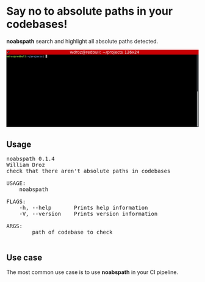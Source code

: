 # Say no to absolute paths in your codebases!

**noabspath** search and highlight all absolute paths detected.

<p align="center"><img src="https://raw.githubusercontent.com/wdroz/noabspath/master/img/demo.gif"/></p>

## Usage

<pre>
noabspath 0.1.4
William Droz <william.droz.ch@gmail.com>
check that there aren't absolute paths in codebases

USAGE:
    noabspath <PATH>

FLAGS:
    -h, --help       Prints help information
    -V, --version    Prints version information

ARGS:
    <PATH>    path of codebase to check

</pre>

## Use case

The most common use case is to use **noabspath** in your CI pipeline.


